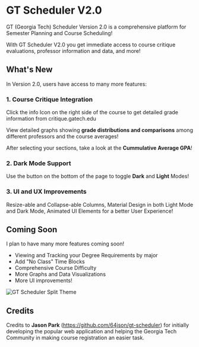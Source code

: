 # GT Scheduler V2.0

GT (Georgia Tech) Scheduler Version 2.0 is a comprehensive platform for Semester Planning and Course Scheduling!

With GT Scheduler V2.0 you get immediate access to course critique evaluations, professor information and data, and more!

## What's New

In Version 2.0, users have access to many more features:

### 1. Course Critique Integration

Click the info Icon on the right side of the course to get detailed grade information from critique.gatech.edu

View detailed graphs showing **grade distributions and comparisons** among different professors and the course averages!

After selecting your sections, take a look at the **Cummulative Average GPA**!

### 2. Dark Mode Support

Use the button on the bottom of the page to toggle **Dark** and **Light** Modes!

### 3. UI and UX Improvements

Resize-able and Collapse-able Columns, Material Design in both Light Mode and Dark Mode, Animated UI Elements for a better User Experience!

## Coming Soon

I plan to have many more features coming soon!

- Viewing and Tracking your Degree Requirements by major
- Add "No Class" Time Blocks
- Comprehensive Course Difficulty
- More Graphs and Data Visualizations
- More UI improvements!

![GT Scheduler Split Theme](https://raw.githubusercontent.com/abhitirumala/gt-scheduler-v2/master/public/image.png)

## Credits

Credits to **Jason Park** (https://github.com/64json/gt-scheduler) for initially developing the popular web application and helping the Georgia Tech Community in making course registration an easier task.
